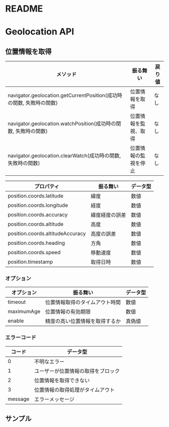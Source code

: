 # README

# Geolocation API

## 位置情報を取得

|メソッド|振る舞い|戻り値|
|-----|-----|-----|
|navigator.geolocation.getCurrentPosition(成功時の関数, 失敗時の関数)|位置情報を取得|なし|
|navigator.geolocation.watchPosition(成功時の関数, 失敗時の関数)|位置情報を監視、取得|なし|
|navigator.geolocation.clearWatch(成功時の関数, 失敗時の関数)|位置情報の監視を停止|なし|

|プロパティ|振る舞い|データ型|
|-----|-----|-----|
|position.coords.latitude|緯度|数値|
|position.coords.longitude|経度|数値|
|position.coords.accuracy|緯度経度の誤差|数値|
|position.coords.altitude|高度|数値|
|position.coords.altitudeAccuracy|高度の誤差|数値|
|position.coords.heading|方角|数値|
|position.coords.speed|移動速度|数値|
|position.timestamp|取得日時|数値|

### オプション

|オプション|振る舞い|データ型|
|-----|-----|-----|
|timeout|位置情報取得のタイムアウト時間|数値|
|maximumAge|位置情報の有効期限|数値|
|enable|精度の高い位置情報を取得するか|真偽値|

### エラーコード

|コード|データ型|
|-----|-----|
|0|不明なエラー|
|1|ユーザーが位置情報の取得をブロック|
|2|位置情報を取得できない|
|3|位置情報の取得処理がタイムアウト|
|message|エラーメッセージ|

## サンプル

```

```
